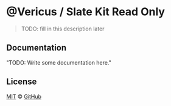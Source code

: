 # @Vericus / Slate Kit Read Only

> TODO: fill in this description later

## Documentation

<!-- %docs
title: Slate Kit Read Only
-->

"TODO: Write some documentation here."

<!-- %enddocs -->

## License

[MIT](./LICENSE.txt) &copy; [GitHub](https://github.com/)
